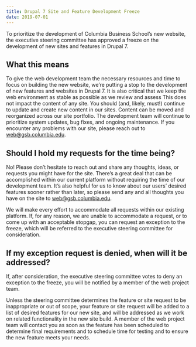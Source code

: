 ```yaml
---
title: Drupal 7 Site and Feature Development Freeze
date: 2019-07-01
---
```


To prioritize the development of Columbia Business School’s new website, the executive steering committee has approved a freeze on the development of new sites and features in Drupal 7.

## What this means

To give the web development team the necessary resources and time to focus on building the new website, we’re putting a stop to the development of new features and websites in Drupal 7. It is also critical that we keep the web environment as stable as possible as we review and assess 
This does not impact the content of any site. You should (and, likely, must!) continue to update and create new content in our sites. Content can be moved and reorganized across our site portfolio.
The development team will continue to prioritize system updates, bug fixes, and ongoing maintenance. If you encounter any problems with our site, please reach out to [web@gsb.columbia.edu](mailto:web@gsb.columbia.edu).

## Should I hold my requests for the time being?

No! Please don’t hesitate to reach out and share any thoughts, ideas, or requests you might have for the site. There’s a great deal that can be accomplished within our current platform without requiring the time of our development team. It’s also helpful for us to know about our users’ desired features sooner rather than later, so please send any and all thoughts you have on the site to [web@gsb.columbia.edu](mailto:web@gsb.columbia.edu).

We will make every effort to accommodate all requests within our existing platform. If, for any reason, we are unable to accommodate a request, or to come up with an acceptable stopgap, you can request an exception to the freeze, which will be referred to the executive steering committee for consideration.

## If my exception request is denied, when will it be addressed?

If, after consideration, the executive steering committee votes to deny an exception to the freeze, you will be notified by a member of the web project team.

Unless the steering committee determines the feature or site request to be inappropriate or out of scope, your feature or site request will be added to a list of desired features for our new site, and will be addressed as we work on related functionality in the new site build. A member of the web project team will contact you as soon as the feature has been scheduled to determine final requirements and to schedule time for testing and to ensure the new feature meets your needs.